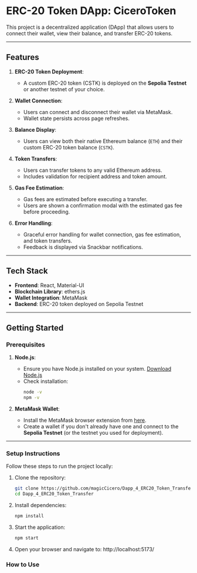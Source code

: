 # **ERC-20 Token DApp: CiceroToken**

This project is a decentralized application (DApp) that allows users to connect their wallet, view their balance, and transfer ERC-20 tokens.

---

## **Features**
1. **ERC-20 Token Deployment**:
   - A custom ERC-20 token (CSTK) is deployed on the **Sepolia Testnet** or another testnet of your choice.

2. **Wallet Connection**:
   - Users can connect and disconnect their wallet via MetaMask.
   - Wallet state persists across page refreshes.

3. **Balance Display**:
   - Users can view both their native Ethereum balance (`ETH`) and their custom ERC-20 token balance (`CSTK`).

4. **Token Transfers**:
   - Users can transfer tokens to any valid Ethereum address.
   - Includes validation for recipient address and token amount.

5. **Gas Fee Estimation**:
   - Gas fees are estimated before executing a transfer.
   - Users are shown a confirmation modal with the estimated gas fee before proceeding.

6. **Error Handling**:
   - Graceful error handling for wallet connection, gas fee estimation, and token transfers.
   - Feedback is displayed via Snackbar notifications.

---

## **Tech Stack**
- **Frontend**: React, Material-UI
- **Blockchain Library**: ethers.js
- **Wallet Integration**: MetaMask
- **Backend**: ERC-20 token deployed on Sepolia Testnet

---

## **Getting Started**

### **Prerequisites**
1. **Node.js**:
   - Ensure you have Node.js installed on your system. [Download Node.js](https://nodejs.org/)
   - Check installation:
     ```bash
     node -v
     npm -v
     ```

2. **MetaMask Wallet**:
   - Install the MetaMask browser extension from [here](https://metamask.io/).
   - Create a wallet if you don't already have one and connect to the **Sepolia Testnet** (or the testnet you used for deployment).

---

### **Setup Instructions**
Follow these steps to run the project locally:

1. Clone the repository:
   ```bash
   git clone https://github.com/magicCicero/Dapp_4_ERC20_Token_Transfer.git
   cd Dapp_4_ERC20_Token_Transfer

2. Install dependencies:
   ```bash
   npm install

3. Start the application:
   ```bash
   npm start

4. Open your browser and navigate to:
  http://localhost:5173/

### **How to Use**

